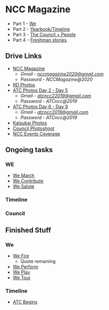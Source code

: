 # NCC Magazine

* Part 1 - [We](https://github.com/MananKGarg/NCC-Magazine/tree/master/We)
* Part 2 - [Yearbook/Timeline](https://github.com/MananKGarg/NCC-Magazine/tree/master/Timeline)
* Part 3 - [The Council + People](https://github.com/MananKGarg/The-Council)
* Part 4 - [Freshman stories](https://github.com/MananKGarg/NCC-Magazine/tree/master/Freshman%20Stories)

## Drive Links

* [NCC Magazine](https://drive.google.com/drive/u/2/my-drive)
  * *Gmail - nccmagazine2020@gmail.com* <br>
  * *Password - NCCMagazine@2020*
* [RD Photos](https://drive.google.com/folderview?id=1KaJxKWGwbkAEigC6qkv99KuAMfJsZD-S)
* [ATC Photos Day 2 - Day 5](https://drive.google.com/drive/u/4/my-drive)
  * *Gmail - atcncc22019@gmail.com* <br>
  * *Password - ATCncc@2019*
* [ATC Photos Day 6 - Day 9](https://drive.google.com/drive/u/3/my-drive)
  * *Gmail - atcncc2019@gmail.com* <br>
  * *Password - ATCncc@2019*
* [Kalsubai Photos](https://drive.google.com/drive/u/0/folders/1-5t0X-4Z6OJhfo4fycXrzrFanN9QJmOl)
* [Council Photoshoot](https://drive.google.com/drive/folders/1Ikb1cSHMMtJisoOh8cIAg3HIg6wLmX7y)
* [NCC Events Coverage](https://drive.google.com/drive/u/0/folders/16j3Ys0guUeQ7gtx0I310-pOndlOcS57C)

## Ongoing tasks

### WE

* [We March](https://github.com/MananKGarg/NCC-Magazine/blob/master/We/We%20March.md)
* [We Contribute](https://github.com/MananKGarg/NCC-Magazine/blob/master/We/We%20Contribute.md)
* [We Salute](https://github.com/MananKGarg/NCC-Magazine/blob/master/We/We%20Salute.md)

### Timeline


### Council

 


## Finished Stuff

### We

* [We Fire](https://drive.google.com/drive/u/2/folders/1oHGloFiCshlXJ71-0s_prSJMnw3y46sT)
  * Quote remaining
* [We Perform](https://drive.google.com/drive/u/2/folders/1Er2wgUL5hYg-rqUlSaiNrlz4wnsMcZEQ)
* [We Play](https://drive.google.com/drive/u/2/folders/1I3MWM3MKPuayFtWL8iL-enGuAQZclEW5)
* [We Tour](https://drive.google.com/drive/u/2/folders/1KfzdDF_NuQ2akKllD3l34XRSLEreIS8R)

### Timeline

* [ATC Begins](https://drive.google.com/drive/u/2/folders/1h9m-YVg8vmOdr8emAvTkC73xJPzeNF9j)


